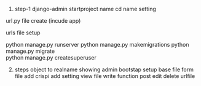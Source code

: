 1. step-1
django-admin startproject name
cd name
setting

url.py file create (incude app)

urls file setup

python manage.py runserver
python manage.py makemigrations 
python manage.py migrate   
python manage.py createsuperuser   


2. steps
object to realname showing admin 
bootstap setup
base file 
form file add 
crispi add setting 
view file write function post edit delete
urlfile